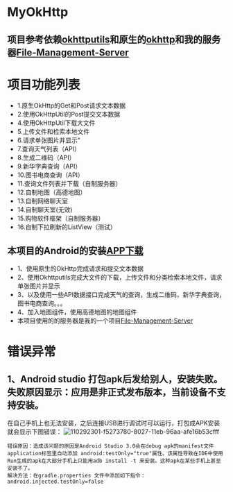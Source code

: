 # MyOkHttp

## 项目参考依赖[**okhttputils**](https://github.com/hongyangAndroid/okhttputils)和原生的[okhttp](https://github.com/square/okhttp)和我的服务器[File-Management-Server](https://github.com/ZhangHeng0805/File-Management-Server)
# 项目功能列表
* 1.原生OkHttp的Get和Post请求文本数据
* 2.使用OkHttpUtil的Post提交文本数据
* 4.使用OkHttpUtil下载大文件
* 5.上传文件和检索本地文件
* 6.请求单张图片并显示"
* 7.查询天气列表（API）
* 8.生成二维码（API）
* 9.新华字典查询（API）
* 10.图书电商查询（API）
* 11.查询文件列表并下载（自制服务器）
* 12.自制地图（高德地图）
* 13.自制网络聊天室
* 14.自制聊天室(无效)
* 15.购物软件框架（自制服务器）
* 16.自制下拉刷新的ListView（测试）
## 本项目的Android的安装[APP下载](https://github.com/ZhangHeng0805/MyOkHttp/releases/download/V1-3.26/MyOkHttp_V1-3.26.apk)
* 1、使用原生的OkHttp完成请求和提交文本数据
* 2、使用Okhttputils完成大文件的下载，上传文件和分类检索本地文件，请求单张图片并显示
* 3、以及使用一些API数据接口完成天气的查询，生成二维码，新华字典查询，图书电商查询。。。
* 4、加入地图组件，使用高德地图的地图组件
* 本项目使用的的服务器是我的一个项目[File-Management-Server](https://github.com/ZhangHeng0805/File-Management-Server)
# 错误异常         
## 1、Android studio 打包apk后发给别人，安装失败。失败原因显示：应用是非正式发布版本，当前设备不支持安装。
在自己手机上也无法安装，之后连接USB进行调试时可以运行，打包成APK安装就会显示下图错误：
![110292301-f5273780-8027-11eb-96aa-afe16b53cfff](https://user-images.githubusercontent.com/74289276/110292703-9910e300-8028-11eb-926c-51ab608d97f6.png)
```text
错误原因：造成该问题的原因是Android Studio 3.0会在debug apk的manifest文件application标签里自动添加 android:testOnly="true"属性。该属性导致在IDE中使用Run生成的apk在大部分手机上只能用adb install -t 来安装。这种apk在某些手机上甚至安装不了。
解决方法：在gradle.properties 文件中添加如下指令：android.injected.testOnly=false
```
